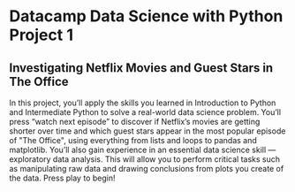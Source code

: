 # Datacamp Data Science with Python Project 1
## Investigating Netflix Movies and Guest Stars in The Office
In this project, you’ll apply the skills you learned in Introduction to Python and Intermediate Python to solve a real-world data science problem. You’ll press “watch next episode” to discover if Netflix’s movies are getting shorter over time and which guest stars appear in the most popular episode of "The Office", using everything from lists and loops to pandas and matplotlib.
You’ll also gain experience in an essential data science skill — exploratory data analysis. This will allow you to perform critical tasks such as manipulating raw data and drawing conclusions from plots you create of the data. Press play to begin!
